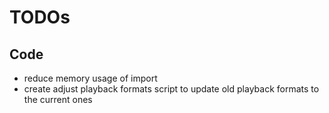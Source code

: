 # TODOs

## Code

* reduce memory usage of import
* create adjust playback formats script to update old playback formats to the current ones

